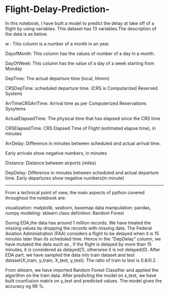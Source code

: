 # Flight-Delay-Prediction-
In this notebook, I have built a model to predict the delay at take off of a flight by using variables.
This dataset has 13 variables.The description of the data is as below.

w : This column is a number of a month in an year.

DayofMonth: This column has the values of number of a day in a month.

DayOfWeek: This column has the value of a day of a week starting from Monday

DepTime: The actual departure time (local, hhmm)

CRSDepTime: scheduled departure time. (CRS is Computarized Reserved System)

ArrTimeCRSArrTime: Arrival time as per  Computerized Reservations Sysytems

ActualElapsedTime: The physical time that has elapsed since the CRS time

CRSElapsedTime: CRS Elapsed Time of Flight (estimated elapse time), in minutes

ArrDelay: Difference in minutes between scheduled and actual arrival time.

Early arrivals show negative numbers, in minutes

Distance: Distance between airports (miles)

DepDelay: Difference in minutes between scheduled and actual departure time.
Early departures show negative numbers(in minute)
_________________________________________________________________________________________________________________________________________________________________________________
From a technical point of view, the main aspects of python covered throughout the notebook are:

visualization: matplolib, seaborn, basemap
data manipulation: pandas, numpy
modeling: sklearn
class definition: Random Forest


During EDA,the data has around 1 million records. We have treated the missing values by dropping the records with missing data. 
The Federal Aviation Administration (FAA) considers a flight to be delayed when it is 15 minutes later than its scheduled time. Hence in the "DepDelay" column,
we have mutated the data such as , if the flight is delayed by more than 15 minutes, it is considered as delayed(1), otherwise it is not delayed(0).
 After EDA part, we have sampled the data into train dataset and test dataset(X_train, y_train, X_test, y_test). The ratio of train to test is 0.8/0.2 .
 
 From sklearn, we have imported Random Forest Classifier and applied the algorithm on the train data. 
 After predicting the model on x_test, we have built counfusion matrix on y_test and predicted values.
 The model gives the accuracy og 98 %.
 
 
